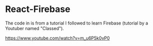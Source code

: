 # React-Firebase
The code in is from a tutorial I followed to learn Firebase (tutorial by a Youtuber named "Classed"). 

https://www.youtube.com/watch?v=m_u6P5k0vP0
